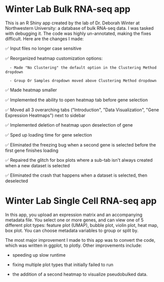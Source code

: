 # Winter Lab Bulk RNA-seq app
This is an R Shiny app created by the lab of Dr. Deborah Winter at Northwestern University: a database of bulk RNA-seq data. I was tasked with debugging it. The code was highly un-annotated, making the fixes difficult. Here are the changes I made:

✅ Input files no longer case sensitive

✅ Reorganized heatmap customization options:

      - Made "No Clustering" the default option in the Clustering Method dropdown
      
      - Group Or Samples dropdown moved above Clustering Method dropdown
      
✅ Made heatmap smaller

✅ Implemented the ability to open heatmap tab before gene selection

✅ Moved all 3 overarching tabs ("Introduction", "Data Visualization", "Gene Expression Heatmaps") next to sidebar

✅ Implemented deletion of heatmap upon deselection of gene

✅ Sped up loading time for gene selection

✅ Eliminated the freezing bug when a second gene is selected before the first gene finishes loading

✅ Repaired the glitch for box plots where a sub-tab isn't always created when a new dataset is selected

✅ Eliminated the crash that happens when a dataset is selected, then deselected


# Winter Lab Single Cell RNA-seq app
In this app, you upload an expression matrix and an accompanying metadata file. You select one or more genes, and can view one of 5 different plot types: feature plot (UMAP), bubble plot, violin plot, heat map, box plot. You can choose metadata variables to group or split by.

The most major improvement I made to this app was to convert the code, which was written in ggplot, to plotly. Other improvements include:

- speeding up slow runtime

- fixing multiple plot types that initially failed to run

- the addition of a second heatmap to visualize pseudobulked data.